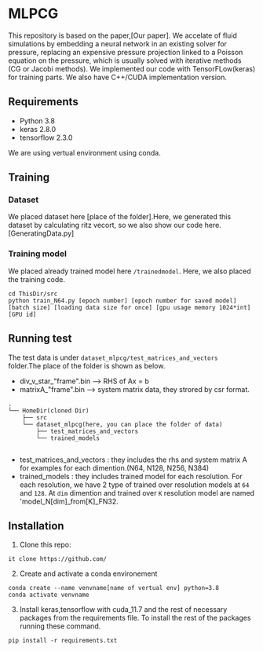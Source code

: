 # MLPCG


This repository is based on the paper,[Our paper].
We accelate of fluid simulations by embedding a neural network in an existing solver for pressure, replacing an expensive pressure projection linked to a Poisson equation on the pressure, which is usually solved with iterative methods (CG or Jacobi methods). 
We implemented our code with TensorFLow(keras) for training parts.
We also have C++/CUDA implementation version.


## Requirements
* Python 3.8
* keras 2.8.0
* tensorflow 2.3.0

We are using vertual environment using conda.


## Training
### Dataset
We placed dataset here [place of the folder].Here, we generated this dataset by calculating ritz vecort, so we also show our code here. [GeneratingData.py]


### Training model
We placed already trained model here ```/trainedmodel```. Here, we also placed the training code.

```
cd ThisDir/src
python train_N64.py [epoch number] [epoch number for saved model] [batch size] [loading data size for once] [gpu usage memory 1024*int] [GPU id]
```



## Running test
The test data is under ```dataset_mlpcg/test_matrices_and_vectors ``` folder.The place of the folder is shown as below.
* div_v_star_"frame".bin --> RHS of Ax = b 
* matrixA_"frame".bin --> system matrix data, they strored by csr format.


```
.
└── HomeDir(cloned Dir)
    ├── src
    └── dataset_mlpcg(here, you can place the folder of data)
        ├── test_matrices_and_vectors  
        └── trained_models
            
```

* test_matrices_and_vectors : they includes the rhs and system matrix A for examples for each dimention.(N64, N128, N256, N384)
* trained_models : they includes trained model for each resolution. For each resolution, we have 2 type of trained over resolution models at ```64``` and ```128```.
At ```dim``` dimention and trained over ```K``` resolution model are named 'model_N[dim]_from[K]_FN32.

## Installation

1. Clone this repo:
```
it clone https://github.com/
```

2. Create and activate a conda environement
```
conda create --name venvname[name of vertual env] python=3.8
conda activate venvname
```

3. Install keras,tensorflow with cuda_11.7 and  the rest of necessary packages from the requirements file.
To install the rest of the packages running these command.
```
pip install -r requirements.txt
```



